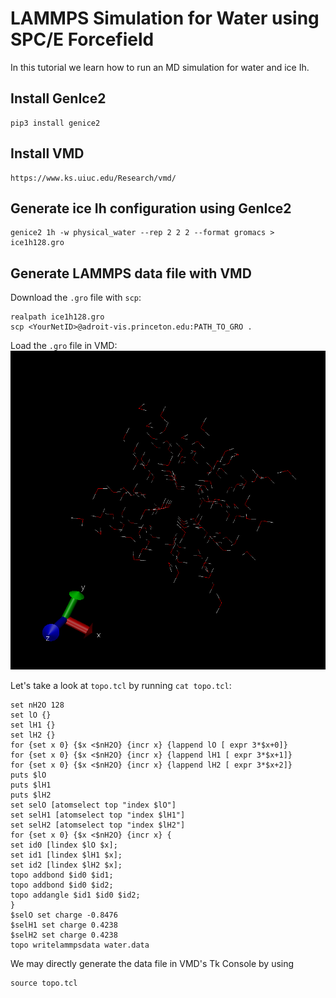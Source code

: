 # LAMMPS Simulation for Water using SPC/E Forcefield
In this tutorial we learn how to run an MD simulation for water and ice Ih.

## Install GenIce2
```
pip3 install genice2
```

## Install VMD
```
https://www.ks.uiuc.edu/Research/vmd/
```

## Generate ice Ih configuration using GenIce2
```
genice2 1h -w physical_water --rep 2 2 2 --format gromacs > ice1h128.gro
```

## Generate LAMMPS data file with VMD
Download the `.gro` file with `scp`:
```
realpath ice1h128.gro
scp <YourNetID>@adroit-vis.princeton.edu:PATH_TO_GRO .
```

Load the `.gro` file in VMD:
![ice](ice1h.png)

Let's take a look at `topo.tcl` by running `cat topo.tcl`:
```
set nH2O 128
set lO {}
set lH1 {}
set lH2 {}
for {set x 0} {$x <$nH2O} {incr x} {lappend lO [ expr 3*$x+0]}
for {set x 0} {$x <$nH2O} {incr x} {lappend lH1 [ expr 3*$x+1]}
for {set x 0} {$x <$nH2O} {incr x} {lappend lH2 [ expr 3*$x+2]}
puts $lO
puts $lH1
puts $lH2
set selO [atomselect top "index $lO"]
set selH1 [atomselect top "index $lH1"]
set selH2 [atomselect top "index $lH2"]
for {set x 0} {$x <$nH2O} {incr x} {
set id0 [lindex $lO $x];
set id1 [lindex $lH1 $x];
set id2 [lindex $lH2 $x];
topo addbond $id0 $id1;
topo addbond $id0 $id2;
topo addangle $id1 $id0 $id2;
}
$selO set charge -0.8476
$selH1 set charge 0.4238
$selH2 set charge 0.4238
topo writelammpsdata water.data
```

We may directly generate the data file in VMD's Tk Console by using
```
source topo.tcl
```